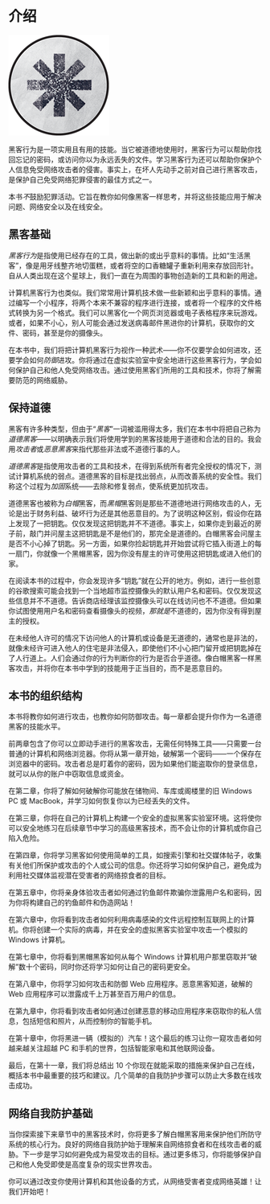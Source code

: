 # 介绍

![](img/chapterart.png)

黑客行为是一项实用且有用的技能。当它被道德地使用时，黑客行为可以帮助你找回忘记的密码，或访问你以为永远丢失的文件。学习黑客行为还可以帮助你保护个人信息免受网络攻击者的侵害。事实上，在坏人先动手之前对自己进行黑客攻击，是保护自己免受网络犯罪侵害的最佳方式之一。

本书*不*鼓励犯罪活动。它旨在教你如何像黑客一样思考，并将这些技能应用于解决问题、网络安全以及在线安全。

## 黑客基础

*黑客行为*是指使用已经存在的工具，做出新的或出乎意料的事情。比如“生活黑客”，像是用牙线整齐地切蛋糕，或者将空的口香糖罐子重新利用来存放回形针。自从人类出现在这个星球上，我们一直在为周围的事物创造新的工具和新的用途。

计算机黑客行为也类似。我们常常用计算机技术做一些新颖和出乎意料的事情。通过编写一个小程序，将两个本来不兼容的程序进行连接，或者将一个程序的文件格式转换为另一个格式。我们可以黑客化一个网页浏览器或电子表格程序来玩游戏。或者，如果不小心，别人可能会通过发送病毒邮件黑进你的计算机，获取你的文件、密码，甚至是你的摄像头。

在本书中，我们将把计算机黑客行为视作一种武术——你不仅要学会如何进攻，还要学会如何*防御*进攻。你将通过在虚拟实验室中安全地进行这些黑客行为，学会如何保护自己和他人免受网络攻击。通过使用黑客们所用的工具和技术，你将了解需要防范的网络威胁。

## 保持道德

黑客有许多种类型，但由于“*黑客*”一词被滥用得太多，我们在本书中将把自己称为*道德黑客*——以明确表示我们将使用学到的黑客技能用于道德和合法的目的。我会用*攻击者*或*恶意黑客*来指代那些非法或不道德行事的人。

*道德黑客*是指使用攻击者的工具和技术，在得到系统所有者完全授权的情况下，测试计算机系统的弱点。道德黑客的目标是找出弱点，从而改善系统的安全性。我们称这个过程为*加固*系统——去除和修复弱点，使系统更加抗攻击。

道德黑客也被称为*白帽*黑客，而*黑帽*黑客则是那些不道德地进行网络攻击的人，无论是出于财务利益、破坏行为还是其他恶意目的。为了说明这种区别，假设你在路上发现了一把钥匙。仅仅发现这把钥匙并不不道德。事实上，如果你走到最近的房子前，敲门并问屋主这把钥匙是不是他们的，那完全是道德的。白帽黑客会问屋主是否不小心掉了钥匙。另一方面，如果你捡起钥匙并开始尝试将它插入街道上的每一扇门，你就像一个黑帽黑客，因为你没有屋主的许可使用这把钥匙或进入他们的家。

在阅读本书的过程中，你会发现许多“钥匙”就在公开的地方。例如，进行一些创意的谷歌搜索可能会找到一个当地超市监控摄像头的默认用户名和密码。仅仅发现这些信息并不不道德。告诉商店经理该监控摄像头可以在线访问也不不道德。但如果你试图使用用户名和密码查看摄像头的视频，*那就是*不道德的，因为你没有得到屋主的授权。

在未经他人许可的情况下访问他人的计算机或设备是无道德的，通常也是非法的，就像未经许可进入他人的住宅是非法侵入，即使他们不小心把门留开或把钥匙掉在了人行道上。人们会通过你的行为判断你的行为是否合乎道德。像白帽黑客一样黑客攻击，并将你在本书中学到的技能用于正当目的，而不是恶意目的。

## 本书的组织结构

本书将教你如何进行攻击，也教你如何防御攻击。每一章都会提升你作为一名道德黑客的技能水平。

前两章包含了你可以立即动手进行的黑客攻击，无需任何特殊工具——只需要一台普通的计算机和网络浏览器。你将从第一章开始，破解第一个密码——一个保存在浏览器中的密码。攻击者总是盯着你的密码，因为如果他们能盗取你的登录信息，就可以从你的账户中窃取信息或资金。

在第二章，你将了解如何破解你可能放在储物间、车库或阁楼里的旧 Windows PC 或 MacBook，并学习如何恢复你以为已经丢失的文件。

在第三章，你将在自己的计算机上构建一个安全的虚拟黑客实验室环境。这将使你可以安全地练习在后续章节中学习的高级黑客技术，而不会让你的计算机或你自己陷入危险。

在第四章，你将学习黑客如何使用简单的工具，如搜索引擎和社交媒体帖子，收集有关他们所保护或攻击的个人或公司的信息。你还将学习如何保护自己，避免成为利用社交媒体监视潜在受害者的网络掠食者的目标。

在第五章中，你将亲身体验攻击者如何通过钓鱼邮件欺骗你泄露用户名和密码，因为你将构建自己的钓鱼邮件和伪造网站！

在第六章中，你将看到攻击者如何利用病毒感染的文件远程控制互联网上的计算机。你将创建一个实际的病毒，并在安全的虚拟黑客实验室中攻击一个模拟的 Windows 计算机。

在第七章中，你将看到黑帽黑客如何从每个 Windows 计算机用户那里窃取并“破解”数十个密码，同时你还将学习如何让自己的密码更安全。

在第八章中，你将学习如何攻击和防御 Web 应用程序。恶意黑客知道，破解的 Web 应用程序可以泄露成千上万甚至百万用户的信息。

在第九章中，你将看到攻击者如何通过创建恶意的移动应用程序来窃取你的私人信息，包括短信和照片，从而控制你的智能手机。

在第十章中，你将黑进一辆（模拟的）汽车！这个最后的练习让你一窥攻击者如何越来越关注超越 PC 和手机的世界，包括智能家电和其他联网设备。

最后，在第十一章，我们将总结出 10 个你现在就能采取的措施来保护自己在线，概括本书中最重要的技巧和建议。几个简单的自我防护步骤可以防止大多数在线攻击成功。

## 网络自我防护基础

当你探索接下来章节中的黑客技术时，你将更多了解白帽黑客用来保护他们所防守系统的核心行为。良好的网络自我防护始于理解来自网络掠食者和在线攻击者的威胁。下一步是学习如何避免成为易受攻击的目标。通过更多练习，你将能够保护自己和他人免受即使是高度复杂的现实世界攻击。

你可以通过改变你使用计算机和其他设备的方式，从网络受害者变成网络英雄！让我们开始吧！

